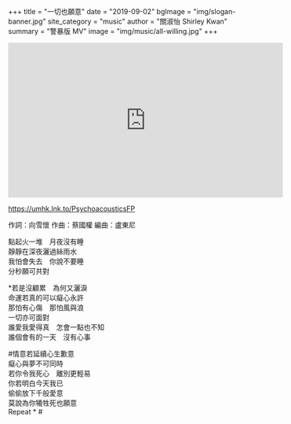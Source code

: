 +++
title = "一切也願意"
date = "2019-09-02"
bgImage = "img/slogan-banner.jpg"
site_category = "music"
author = "關淑怡 Shirley Kwan"
summary = "警暴版 MV"
image = "img/music/all-willing.jpg"
+++

<iframe width="560" height="315" src="https://www.youtube.com/embed/lOaYW_4JdPk" frameborder="0" allow="accelerometer; autoplay; encrypted-media; gyroscope; picture-in-picture" allowfullscreen></iframe>

https://umhk.lnk.to/PsychoacousticsFP

作詞：向雪懷
作曲：蔡國權
編曲：盧東尼

點起火一堆　月夜沒有睡  
靜靜在深夜灑過絲雨水  
我怕會失去　你說不要睡  
分秒願可共對  
  
*若是沒顧累　為何又灑淚  
命運若真的可以癡心永許  
那怕有心傷　那怕風與浪  
一切亦可面對  
誰愛我愛得真　怎會一點也不知  
誰個會有的一天　沒有心事  
  
#情意若延續心生歉意  
癡心與夢不可同時  
若你令我死心　離別更輕易  
你若明白今天我已  
偷偷放下千般愛意  
莫說為你犧牲死也願意  
Repeat * #  
